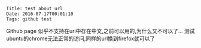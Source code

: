     Title: test about url
    Date: 2016-07-17T00:01:10
    Tags: github test


Github page 似乎不支持在uri中存在中文,之前可以用的,为什么又不可以了...
测试ubuntu的chrome无法正常的访问,同样的url换到firefox就可以了
<!-- more -->
